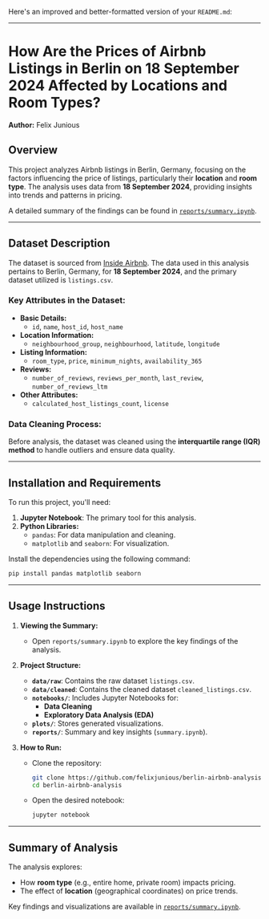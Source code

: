 Here's an improved and better-formatted version of your `README.md`:

---

# **How Are the Prices of Airbnb Listings in Berlin on 18 September 2024 Affected by Locations and Room Types?**  
**Author:** Felix Junious  

## **Overview**  
This project analyzes Airbnb listings in Berlin, Germany, focusing on the factors influencing the price of listings, particularly their **location** and **room type**. The analysis uses data from **18 September 2024**, providing insights into trends and patterns in pricing.  

A detailed summary of the findings can be found in [`reports/summary.ipynb`](./reports/summary.ipynb).  

---

## **Dataset Description**  
The dataset is sourced from [Inside Airbnb](https://insideairbnb.com/get-the-data/). The data used in this analysis pertains to Berlin, Germany, for **18 September 2024**, and the primary dataset utilized is `listings.csv`.  

### **Key Attributes in the Dataset:**  
- **Basic Details:**  
  - `id`, `name`, `host_id`, `host_name`  
- **Location Information:**  
  - `neighbourhood_group`, `neighbourhood`, `latitude`, `longitude`  
- **Listing Information:**  
  - `room_type`, `price`, `minimum_nights`, `availability_365`  
- **Reviews:**  
  - `number_of_reviews`, `reviews_per_month`, `last_review`, `number_of_reviews_ltm`  
- **Other Attributes:**  
  - `calculated_host_listings_count`, `license`  

### **Data Cleaning Process:**  
Before analysis, the dataset was cleaned using the **interquartile range (IQR) method** to handle outliers and ensure data quality.

---

## **Installation and Requirements**  
To run this project, you'll need:  
1. **Jupyter Notebook**: The primary tool for this analysis.  
2. **Python Libraries:**  
   - `pandas`: For data manipulation and cleaning.  
   - `matplotlib` and `seaborn`: For visualization.  

Install the dependencies using the following command:  
```bash
pip install pandas matplotlib seaborn
```

---

## **Usage Instructions**  
1. **Viewing the Summary:**  
   - Open `reports/summary.ipynb` to explore the key findings of the analysis.  

2. **Project Structure:**  
   - **`data/raw`**: Contains the raw dataset `listings.csv`.
   - **`data/cleaned`**: Contains the cleaned dataset `cleaned_listings.csv`.  
   - **`notebooks/`**: Includes Jupyter Notebooks for:  
     - **Data Cleaning**  
     - **Exploratory Data Analysis (EDA)**  
   - **`plots/`**: Stores generated visualizations.  
   - **`reports/`**: Summary and key insights (`summary.ipynb`).  

3. **How to Run:**  
   - Clone the repository:  
     ```bash
     git clone https://github.com/felixjunious/berlin-airbnb-analysis.git
     cd berlin-airbnb-analysis
     ```
   - Open the desired notebook:  
     ```bash
     jupyter notebook
     ```

---

## **Summary of Analysis**  
The analysis explores:  
- How **room type** (e.g., entire home, private room) impacts pricing.  
- The effect of **location** (geographical coordinates) on price trends.  

Key findings and visualizations are available in [`reports/summary.ipynb`](./reports/summary.ipynb).  
